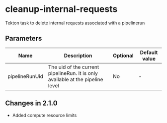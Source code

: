 # cleanup-internal-requests

Tekton task to delete internal requests associated with a pipelinerun

## Parameters

| Name           | Description                                                                                                      | Optional | Default value |
|----------------|------------------------------------------------------------------------------------------------------------------|----------|---------------|
| pipelineRunUid | The uid of the current pipelineRun. It is only available at the pipeline level                                   | No       | -             |

## Changes in 2.1.0
* Added compute resource limits
